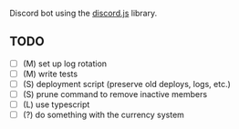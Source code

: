 Discord bot using the [discord.js](https://github.com/discordjs/discord.js) library.

## TODO

- [ ] (M) set up log rotation
- [ ] (M) write tests
- [ ] (S) deployment script (preserve old deploys, logs, etc.)
- [ ] (S) prune command to remove inactive members
- [ ] (L) use typescript
- [ ] (?) do something with the currency system
